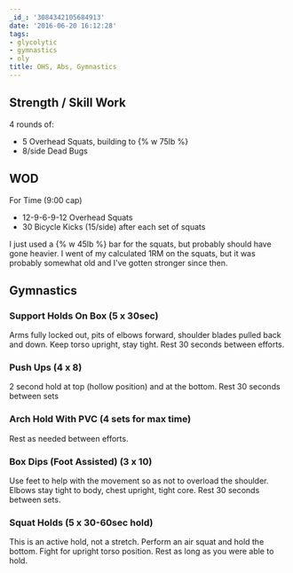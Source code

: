 ```yaml
---
_id_: '3084342105684913'
date: '2016-06-20 16:12:28'
tags:
- glycolytic
- gymnastics
- oly
title: OHS, Abs, Gymnastics
---
```


## Strength / Skill Work

4 rounds of:

- 5 Overhead Squats, building to {% w 75lb %}
- 8/side Dead Bugs

## WOD

For Time (9:00 cap)

- 12-9-6-9-12 Overhead Squats
- 30 Bicycle Kicks (15/side) after each set of squats

I just used a {% w 45lb %} bar for the squats, but probably should have gone heavier. I went of my calculated 1RM on the squats, but it was
probably somewhat old and I've gotten stronger since then.

## Gymnastics

### Support Holds On Box (5 x 30sec)

Arms fully locked out, pits of elbows forward, shoulder blades pulled back and down.  Keep torso upright, stay tight. Rest 30 seconds
between efforts.

### Push Ups (4 x 8)

2 second hold at top (hollow position) and at the bottom.  Rest 30 seconds between sets

### Arch Hold With PVC (4 sets for max time)

Rest as needed between efforts.

### Box Dips (Foot Assisted) (3 x 10)

Use feet to help with the movement so as not to overload the shoulder.  Elbows stay tight to body, chest upright, tight core.  Rest 30
seconds between sets.

### Squat Holds (5 x 30-60sec hold)

This is an active hold, not a stretch.  Perform an air squat and hold the bottom. Fight for upright torso position.  Rest as long as you
were able to hold.
